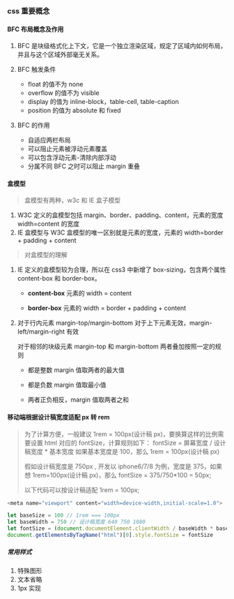 ### css 重要概念

#### BFC 布局概念及作用

1. BFC 是块级格式化上下文，它是一个独立渲染区域，规定了区域内如何布局，并且与这个区域外部毫无关系。
2. BFC 触发条件

   - float 的值不为 none
   - overflow 的值不为 visible
   - display 的值为 inline-block，table-cell, table-caption
   - position 的值为 absolute 和 fixed

3. BFC 的作用
   - 自适应两栏布局
   - 可以阻止元素被浮动元素覆盖
   - 可以包含浮动元素-清除内部浮动
   - 分属不同 BFC 之时可以阻止 margin 重叠

#### 盒模型

> 盒模型有两种，w3c 和 IE 盒子模型

1. W3C 定义的盒模型包括 margin、border、padding、content，元素的宽度 width=content 的宽度
2. IE 盒模型与 W3C 盒模型的唯一区别就是元素的宽度，元素的 width=border + padding + content

> 对盒模型的理解

1. IE 定义的盒模型较为合理，所以在 css3 中新增了 box-sizing，包含两个属性 content-box 和 border-box。

   - **content-box** 元素的 width = content

   - **border-box** 元素的 width = border + padding + content

2. 对于行内元素 margin-top/margin-bottom 对于上下元素无效，margin-left/margin-right 有效

   对于相邻的块级元素 margin-top 和 margin-bottom 两者叠加按照一定的规则

   - 都是整数 margin 值取两者的最大值

   - 都是负数 margin 值取最小值

   - 两者正负相反，margin 值取两者之和

#### 移动端根据设计稿宽度适配 px 转 rem

> 为了计算方便，一般建议 1rem = 100px(设计稿 px)，要换算这样的比例需要设置 html 对应的 fontSize，计算规则如下：
> fontSize = 屏幕宽度 / 设计稿宽度 \* 基本宽度
> 如果基本宽度是 100，那么 1rem = 100px(设计稿 px)
>
> 假如设计稿宽度是 750px , 开发以 iphone6/7/8 为例，宽度是 375，如果想 1rem=100px(设计稿 px)，那么 fontSize = 375/750\*100 = 50px;
>
> 以下代码可以按设计稿适配 1rem = 100px;

```javascript
<meta name="viewport" content="width=device-width,initial-scale=1.0">

let baseSize = 100 // 1rem === 100px
let baseWidth = 750 // 设计稿宽度 640 750 1080
let fontSize = (document.documentElement.clientWidth / baseWidth * baseSize).toFixed(2)
document.getElementsByTagName("html")[0].style.fontSize = fontSize
```

##### 常用样式

1. 特殊图形
2. 文本省略
3. 1px 实现

